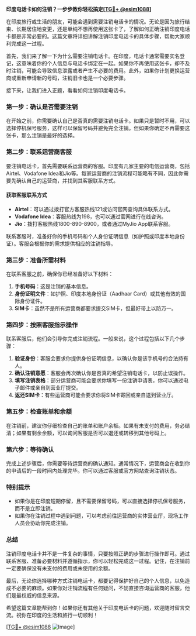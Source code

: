 **印度电话卡如何注销？一步步教你轻松搞定[[TG💪+ @esim1088](https://t.me/s/esim1088)]**

在印度旅行或生活的朋友，可能会遇到需要注销电话卡的情况。无论是因为旅行结束、长期居住地变更，还是单纯不想再使用这张卡了，了解如何正确注销印度电话卡都是非常必要的。这篇文章将详细讲解注销印度电话卡的具体步骤，帮助大家顺利完成这一过程。

首先，我们来了解一下为什么需要注销电话卡。在印度，电话卡通常需要实名登记，这意味着你的个人信息与电话卡绑定在一起。如果你不再使用这张卡，却不及时注销，可能会导致信息泄露或者产生不必要的费用。此外，如果你计划更换运营商或重新申请新的号码，注销旧卡也是一个必要步骤。

接下来，让我们进入正题，看看如何注销印度电话卡。

### **第一步：确认是否需要注销**
在开始之前，你需要确认自己是否真的需要注销电话卡。如果只是暂时不用，可以选择停机保号服务，这样可以保留号码并避免完全注销。但如果你确定不再需要这张卡，那么注销是最好的选择。

### **第二步：联系运营商客服**
要注销电话卡，首先需要联系运营商的客服。印度有几家主要的电信运营商，包括Airtel、Vodafone Idea和Jio等。每家运营商的注销流程可能略有不同，因此你需要先确认自己的运营商，并找到其客服联系方式。

#### **获取客服联系方式**
- **Airtel**：可以通过拨打官方客服热线121或访问官网查询具体联系方式。
- **Vodafone Idea**：客服热线为198，也可以通过官网进行在线咨询。
- **Jio**：拨打客服热线1800-890-8900，或者通过MyJio App联系客服。

联系客服时，准备好你的手机号码和个人身份证明信息（如护照或印度本地身份证）。客服会根据你的需求提供相应的注销指导。

### **第三步：准备所需材料**
在联系客服之前，确保你已经准备好以下材料：
1. **手机号码**：这是注销的基本信息。
2. **身份证明文件**：如护照、印度本地身份证（Aadhaar Card）或其他有效的国际身份证件。
3. **SIM卡**：虽然不是所有运营商都要求提交SIM卡，但最好带上以防万一。

### **第四步：按照客服指示操作**
联系客服后，他们会引导你完成注销流程。一般来说，这个过程包括以下几个步骤：

1. **验证身份**：客服会要求你提供身份证明信息，以确认你是该手机号的合法持有人。
2. **确认注销意愿**：客服会再次确认你是否真的希望注销电话卡，以防止误操作。
3. **填写注销表格**：部分运营商可能会要求你填写一份注销申请表，你可以通过电子邮件或亲自到营业厅提交。
4. **返还SIM卡**：有些运营商可能会要求你将SIM卡寄回或亲自送到营业厅。

### **第五步：检查账单和余额**
在注销前，建议你仔细检查自己的账单和账户余额。如果有未支付的费用，务必结清；如果有剩余余额，可以询问客服是否可以退还或转移到其他号码上。

### **第六步：等待确认**
完成上述步骤后，你需要等待运营商的确认通知。通常情况下，运营商会在收到你的申请后的一段时间内处理完毕。你可以通过客服或官方网站查询注销状态。

### **特别提示**
- 如果你是在印度短期停留，且不需要保留号码，可以直接选择停机保号服务，而不是立即注销。
- 如果你在注销过程中遇到问题，可以考虑前往运营商的实体营业厅，现场工作人员会协助你完成注销。

### **总结**
注销印度电话卡并不是一件复杂的事情，只要按照正确的步骤进行操作即可。通过联系客服、准备必要材料并遵循指示，你可以轻松完成这一过程。记住，在注销前一定要确保没有未支付的费用或未使用的余额。

最后，无论你选择哪种方式注销电话卡，都要记得保护好自己的个人信息，以免造成不必要的麻烦。如果你对注销流程有任何疑问，不妨直接咨询运营商的客服，他们是最权威的信息来源。

希望这篇文章能帮到你！如果你还有其他关于印度电话卡的问题，欢迎随时留言交流。祝你在印度的生活和旅行一切顺利！

[[TG💪+ @esim1088](https://t.me/s/esim1088) ![Image](https://i.postimg.cc/4NQfJmqS/Snipaste-2025-05-13-00-14-12.png)]